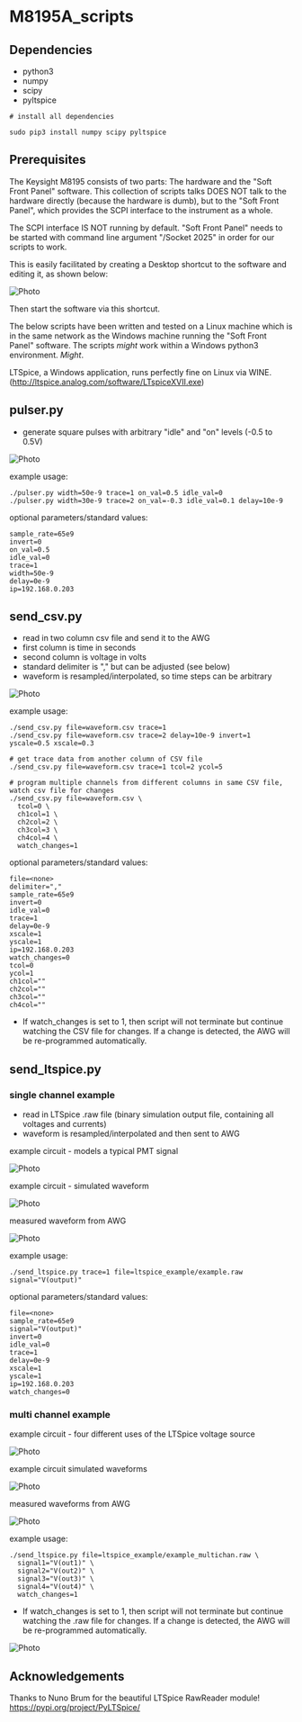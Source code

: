 # M8195A_scripts

## Dependencies
- python3
- numpy
- scipy
- pyltspice

```
# install all dependencies

sudo pip3 install numpy scipy pyltspice
```

## Prerequisites

The Keysight M8195 consists of two parts: The hardware and the "Soft Front Panel" software.
This collection of scripts talks DOES NOT talk to the hardware directly (because the hardware is dumb),
but to the "Soft Front Panel", which provides the SCPI interface to the instrument as a whole.

The SCPI interface IS NOT running by default. "Soft Front Panel" needs to be started with command line
argument "/Socket 2025" in order for our scripts to work.

This is easily facilitated by creating a Desktop shortcut to the software and editing it, as shown below:

![Photo](https://github.com/acidbourbon/M8195A_scripts/blob/master/pics/soft_front_panel_arguments.png)

Then start the software via this shortcut.


The below scripts have been written and tested on a Linux machine which is in the same
network as the Windows machine running the "Soft Front Panel" software.
The scripts *might* work within a Windows python3 environment. *Might*.

LTSpice, a Windows application,
runs perfectly fine on Linux via WINE. 
(http://ltspice.analog.com/software/LTspiceXVII.exe)

## pulser.py

- generate square pulses with arbitrary "idle" and "on" levels (-0.5 to 0.5V)

![Photo](https://github.com/acidbourbon/M8195A_scripts/blob/master/pics/pulser.png)


example usage:
```
./pulser.py width=50e-9 trace=1 on_val=0.5 idle_val=0
./pulser.py width=30e-9 trace=2 on_val=-0.3 idle_val=0.1 delay=10e-9
```

optional parameters/standard values:
```
sample_rate=65e9
invert=0
on_val=0.5
idle_val=0
trace=1
width=50e-9
delay=0e-9
ip=192.168.0.203
```

## send_csv.py

- read in two column csv file and send it to the AWG
- first column is time in seconds
- second column is voltage in volts
- standard delimiter is "," but can be adjusted (see below)
- waveform is resampled/interpolated, so time steps can be arbitrary

![Photo](https://github.com/acidbourbon/M8195A_scripts/blob/master/pics/send_csv.png)

example usage:
```
./send_csv.py file=waveform.csv trace=1 
./send_csv.py file=waveform.csv trace=2 delay=10e-9 invert=1 yscale=0.5 xscale=0.3

# get trace data from another column of CSV file
./send_csv.py file=waveform.csv trace=1 tcol=2 ycol=5

# program multiple channels from different columns in same CSV file, watch csv file for changes
./send_csv.py file=waveform.csv \
  tcol=0 \
  ch1col=1 \
  ch2col=2 \
  ch3col=3 \
  ch4col=4 \
  watch_changes=1
```
optional parameters/standard values:
```
file=<none>
delimiter=","
sample_rate=65e9
invert=0
idle_val=0
trace=1
delay=0e-9
xscale=1
yscale=1
ip=192.168.0.203
watch_changes=0
tcol=0
ycol=1
ch1col=""
ch2col=""
ch3col=""
ch4col=""
```

- If watch_changes is set to 1, then script will not terminate but continue watching the CSV file for changes.
If a change is detected, the AWG will be re-programmed automatically.



## send_ltspice.py

### single channel example

- read in LTSpice .raw file (binary simulation output file, containing all voltages and currents)
- waveform is resampled/interpolated and then sent to AWG

example circuit - models a typical PMT signal

![Photo](https://github.com/acidbourbon/M8195A_scripts/blob/master/pics/spice_asc.png)

example circuit - simulated waveform

![Photo](https://github.com/acidbourbon/M8195A_scripts/blob/master/pics/spice_raw.png)

measured waveform from AWG

![Photo](https://github.com/acidbourbon/M8195A_scripts/blob/master/pics/spice_scope.png)

example usage:
```
./send_ltspice.py trace=1 file=ltspice_example/example.raw signal="V(output)"
```
optional parameters/standard values:
```
file=<none>
sample_rate=65e9
signal="V(output)"
invert=0
idle_val=0
trace=1
delay=0e-9
xscale=1
yscale=1
ip=192.168.0.203
watch_changes=0
```

### multi channel example

example circuit - four different uses of the LTSpice voltage source

![Photo](https://github.com/acidbourbon/M8195A_scripts/blob/master/pics/multichan_asc.png)

example circuit simulated waveforms

![Photo](https://github.com/acidbourbon/M8195A_scripts/blob/master/pics/multichan_raw.png)

measured waveforms from AWG

![Photo](https://github.com/acidbourbon/M8195A_scripts/blob/master/pics/multichan_scope_zoom.png)

example usage:
```
./send_ltspice.py file=ltspice_example/example_multichan.raw \
  signal1="V(out1)" \
  signal2="V(out2)" \
  signal3="V(out3)" \
  signal4="V(out4)" \
  watch_changes=1
```

- If watch_changes is set to 1, then script will not terminate but continue watching the .raw file for changes.
If a change is detected, the AWG will be re-programmed automatically.

![Photo](https://github.com/acidbourbon/M8195A_scripts/blob/master/pics/watch_changes.png)


## Acknowledgements

Thanks to Nuno Brum for the beautiful LTSpice RawReader module!
https://pypi.org/project/PyLTSpice/

